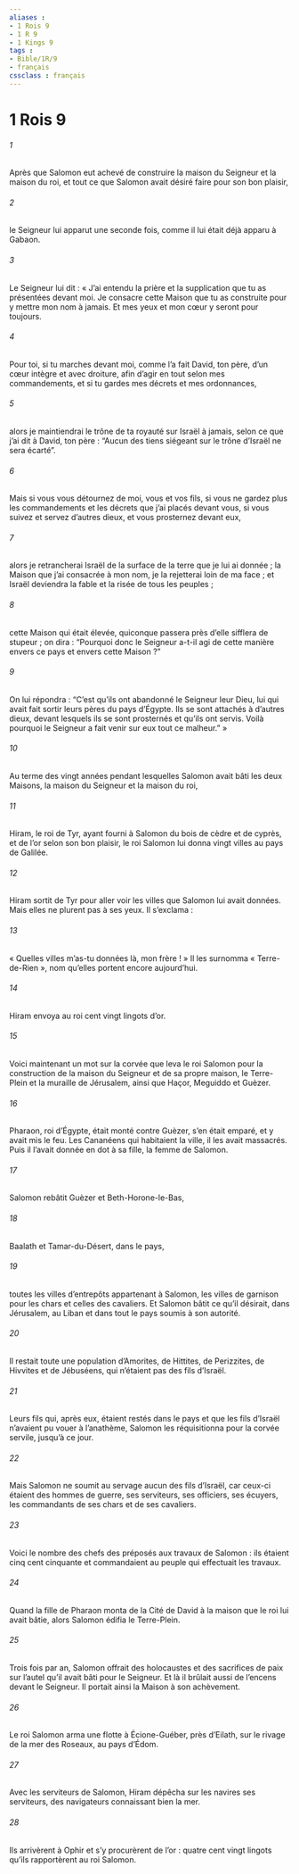 ```yaml
---
aliases : 
- 1 Rois 9
- 1 R 9
- 1 Kings 9
tags : 
- Bible/1R/9
- français
cssclass : français
---
```


# 1 Rois 9

###### 1
Après que Salomon eut achevé de construire la maison du Seigneur et la maison du roi, et tout ce que Salomon avait désiré faire pour son bon plaisir,
###### 2
le Seigneur lui apparut une seconde fois, comme il lui était déjà apparu à Gabaon.
###### 3
Le Seigneur lui dit : « J’ai entendu la prière et la supplication que tu as présentées devant moi. Je consacre cette Maison que tu as construite pour y mettre mon nom à jamais. Et mes yeux et mon cœur y seront pour toujours.
###### 4
Pour toi, si tu marches devant moi, comme l’a fait David, ton père, d’un cœur intègre et avec droiture, afin d’agir en tout selon mes commandements, et si tu gardes mes décrets et mes ordonnances,
###### 5
alors je maintiendrai le trône de ta royauté sur Israël à jamais, selon ce que j’ai dit à David, ton père : “Aucun des tiens siégeant sur le trône d’Israël ne sera écarté”.
###### 6
Mais si vous vous détournez de moi, vous et vos fils, si vous ne gardez plus les commandements et les décrets que j’ai placés devant vous, si vous suivez et servez d’autres dieux, et vous prosternez devant eux,
###### 7
alors je retrancherai Israël de la surface de la terre que je lui ai donnée ; la Maison que j’ai consacrée à mon nom, je la rejetterai loin de ma face ; et Israël deviendra la fable et la risée de tous les peuples ;
###### 8
cette Maison qui était élevée, quiconque passera près d’elle sifflera de stupeur ; on dira : “Pourquoi donc le Seigneur a-t-il agi de cette manière envers ce pays et envers cette Maison ?”
###### 9
On lui répondra : “C’est qu’ils ont abandonné le Seigneur leur Dieu, lui qui avait fait sortir leurs pères du pays d’Égypte. Ils se sont attachés à d’autres dieux, devant lesquels ils se sont prosternés et qu’ils ont servis. Voilà pourquoi le Seigneur a fait venir sur eux tout ce malheur.” »
###### 10
Au terme des vingt années pendant lesquelles Salomon avait bâti les deux Maisons, la maison du Seigneur et la maison du roi,
###### 11
Hiram, le roi de Tyr, ayant fourni à Salomon du bois de cèdre et de cyprès, et de l’or selon son bon plaisir, le roi Salomon lui donna vingt villes au pays de Galilée.
###### 12
Hiram sortit de Tyr pour aller voir les villes que Salomon lui avait données. Mais elles ne plurent pas à ses yeux. Il s’exclama :
###### 13
« Quelles villes m’as-tu données là, mon frère ! » Il les surnomma « Terre-de-Rien », nom qu’elles portent encore aujourd’hui.
###### 14
Hiram envoya au roi cent vingt lingots d’or.
###### 15
Voici maintenant un mot sur la corvée que leva le roi Salomon pour la construction de la maison du Seigneur et de sa propre maison, le Terre-Plein et la muraille de Jérusalem, ainsi que Haçor, Meguiddo et Guèzer.
###### 16
Pharaon, roi d’Égypte, était monté contre Guèzer, s’en était emparé, et y avait mis le feu. Les Cananéens qui habitaient la ville, il les avait massacrés. Puis il l’avait donnée en dot à sa fille, la femme de Salomon.
###### 17
Salomon rebâtit Guèzer et Beth-Horone-le-Bas,
###### 18
Baalath et Tamar-du-Désert, dans le pays,
###### 19
toutes les villes d’entrepôts appartenant à Salomon, les villes de garnison pour les chars et celles des cavaliers. Et Salomon bâtit ce qu’il désirait, dans Jérusalem, au Liban et dans tout le pays soumis à son autorité.
###### 20
Il restait toute une population d’Amorites, de Hittites, de Perizzites, de Hivvites et de Jébuséens, qui n’étaient pas des fils d’Israël.
###### 21
Leurs fils qui, après eux, étaient restés dans le pays et que les fils d’Israël n’avaient pu vouer à l’anathème, Salomon les réquisitionna pour la corvée servile, jusqu’à ce jour.
###### 22
Mais Salomon ne soumit au servage aucun des fils d’Israël, car ceux-ci étaient des hommes de guerre, ses serviteurs, ses officiers, ses écuyers, les commandants de ses chars et de ses cavaliers.
###### 23
Voici le nombre des chefs des préposés aux travaux de Salomon : ils étaient cinq cent cinquante et commandaient au peuple qui effectuait les travaux.
###### 24
Quand la fille de Pharaon monta de la Cité de David à la maison que le roi lui avait bâtie, alors Salomon édifia le Terre-Plein.
###### 25
Trois fois par an, Salomon offrait des holocaustes et des sacrifices de paix sur l’autel qu’il avait bâti pour le Seigneur. Et là il brûlait aussi de l’encens devant le Seigneur. Il portait ainsi la Maison à son achèvement.
###### 26
Le roi Salomon arma une flotte à Écione-Guéber, près d’Eilath, sur le rivage de la mer des Roseaux, au pays d’Édom.
###### 27
Avec les serviteurs de Salomon, Hiram dépêcha sur les navires ses serviteurs, des navigateurs connaissant bien la mer.
###### 28
Ils arrivèrent à Ophir et s’y procurèrent de l’or : quatre cent vingt lingots qu’ils rapportèrent au roi Salomon.
